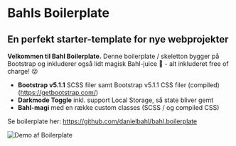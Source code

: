 # Bahls Boilerplate
## En perfekt starter-template for nye webprojekter 

**Velkommen til Bahl Boilerplate.**
Denne boilerplate / skeletton bygger på Bootstrap og inkluderer også lidt magisk Bahl-juice 🦄️ - alt inkluderet free of charge! 😜️ 

 * **Bootstrap v5.1.1** SCSS filer samt Bootstrap v5.1.1 CSS filer (compiled) (https://getbootstrap.com/)
 * **Darkmode Toggle** inkl. support Local Storage, så state bliver gemt
 * **Bahl-magi** med en række custom classes (SCSS / og compiled CSS)

Se boilerplate her: https://github.com/danielbahl/bahl.boilerplate

![Demo af Boilerplate](https://servicepoint.blob.core.windows.net/servicepoint-files/CleanShot-2021-09-21-at-15.20.09.png)
